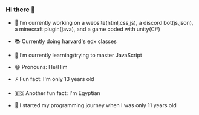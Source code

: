 ### Hi there 👋

- 🔭 I’m currently working on a website(html,css,js), a discord bot(js,json), a minecraft plugin(java), and a game coded with unity(C#)

- 📚 Currently doing harvard's edx classes

- 🌱 I’m currently learning/trying to master JavaScript

- 😄 Pronouns: He/Him

- ⚡ Fun fact: I'm only 13 years old

- 🇪🇬 Another fun fact:  I'm Egyptian

- 👦 I started my programming journey when I was only 11 years old
